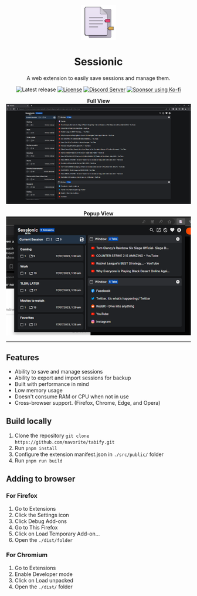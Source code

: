 <div align='center'>

![Sessionic icon](./public/favicons/96.png)

# Sessionic

A web extension to easily save sessions and manage them.

![Latest release](https://img.shields.io/github/v/release/navorite/sessionic)
[![License](https://img.shields.io/github/license/navorite/sessionic?color=blue)](./LICENSE)
[![Discord Server](https://img.shields.io/badge/chat-discord-%237289da)](https://discord.gg/HwZ65UBg)
[![Sponsor using Ko-fi](https://img.shields.io/badge/sponsor-Ko--fi-%2300c1fd)](https://ko-fi.com/navorite)

**Full View**
![Screenshot of the extension in Full View mode](./assets/fullview.png)

**Popup View**
![Screenshot of the extension in Popup mode](./assets/popup.png)

</div>

---

## Features

- Ability to save and manage sessions
- Ability to export and import sessions for backup
- Built with performance in mind
- Low memory usage
- Doesn't consume RAM or CPU when not in use
- Cross-browser support. (Firefox, Chrome, Edge, and Opera)

## Build locally

1. Clone the repository `git clone https://github.com/navorite/tabify.git`
2. Run `pnpm install`
3. Configure the extension manifest.json in `./src/public/` folder
4. Run `pnpm run build`

## Adding to browser

### For Firefox

1. Go to Extensions
2. Click the Settings icon
3. Click Debug Add-ons
4. Go to This Firefox
5. Click on Load Temporary Add-on...
6. Open the `./dist/folder`

### For Chromium

1. Go to Extensions
2. Enable Developer mode
3. Click on Load unpacked
4. Open the `./dist/` folder
